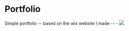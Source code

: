 # Portfolio
Simple portfolio -- based on the wix website I made -- - <a href="https://abrart1075.wixsite.com/my-site"><img src="https://img.shields.io/badge/-My Wix Website-3423A6?style=for-the-badge&logo=Google-Chrome&logoColor=white"/></a>
